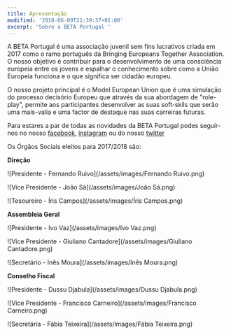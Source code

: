 ```yaml
---
title: Apresentação
modified: '2018-06-09T21:39:37+01:00'
excerpt: 'Sobre a BETA Portugal '
---
```

A BETA Portugal é uma associação juvenil sem fins lucrativos criada em 2017 como o ramo português da Bringing Europeans Together Association. O nosso objetivo é contribuir para o desenvolvimento de uma consciência europeia entre os jovens e espalhar o conhecimento sobre como a União Europeia funciona e o que significa ser cidadão europeu.

O nosso projeto principal é o Model European Union que é uma simulação do processo decisório Europeu que através da sua abordagem de "role-play", permite aos participantes desenvolver as suas soft-skils que serão uma mais-valia e uma factor de destaque nas suas carreiras futuras.

Para estares a par de todas as novidades da BETA Portugal podes seguir-nos no nosso [facebook](https://www.facebook.com/betaportugal.official/), [instagram](https://www.instagram.com/betaportugal.official/) ou do nosso [twitter](https://twitter.com/beta_portugal)

Os Órgãos Sociais eleitos para 2017/2018 são:

**Direção**

![Presidente - Fernando Ruivo](/assets/images/Fernando Ruivo.png)

![Vice Presidente - João Sá](/assets/images/João Sá.png)

![Tesoureiro - Íris Campos](/assets/images/Íris Campos.png)

**Assembleia Geral**

![Presidente - Ivo Vaz](/assets/images/Ivo Vaz.png)

![Vice Presidente - Giuliano Cantadore](/assets/images/Giuliano Cantadore.png)

![Secretário - Inês Moura](/assets/images/Inês Moura.png)

**Conselho Fiscal**

![Presidente - Dussu Djabula](/assets/images/Dussu Djabula.png)

![Vice Presidente - Francisco Carneiro](/assets/images/Francisco Carneiro.png)

![Secretária - Fábia Teixeira](/assets/images/Fábia Teixeira.png)
